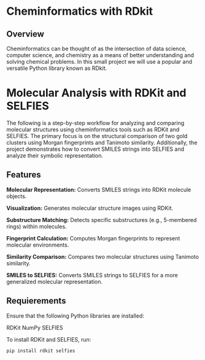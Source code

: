 # Cheminformatics with RDkit


## Overview

Cheminformatics can be thought of as the intersection of data science, computer science, and chemistry as a means of better understanding and solving chemical problems. In this small project we will use a popular and versatile Python library known as RDkit.


# Molecular Analysis with RDKit and SELFIES

The following is a step-by-step workflow for analyzing and comparing molecular structures using cheminformatics tools such as RDKit and SELFIES. The primary focus is on the structural comparison of two gold clusters using Morgan fingerprints and Tanimoto similarity. Additionally, the project demonstrates how to convert SMILES strings into SELFIES and analyze their symbolic representation.

## Features

**Molecular Representation:** Converts SMILES strings into RDKit molecule objects.

**Visualization:** Generates molecular structure images using RDKit.

**Substructure Matching:** Detects specific substructures (e.g., 5-membered rings) within molecules.

**Fingerprint Calculation:** Computes Morgan fingerprints to represent molecular environments.

**Similarity Comparison:** Compares two molecular structures using Tanimoto similarity.

**SMILES to SELFIES:** Converts SMILES strings to SELFIES for a more generalized molecular representation.


## Requierements

Ensure that the following Python libraries are installed:

 RDKit
 NumPy
 SELFIES

To install RDKit and SELFIES, run:
```bash
pip install rdkit selfies
```

